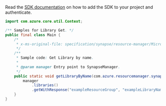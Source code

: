 Read the [SDK documentation](https://github.com/Azure/azure-sdk-for-java/blob/azure-resourcemanager-synapse_1.0.0-beta.3/sdk/synapse/azure-resourcemanager-synapse/README.md) on how to add the SDK to your project and authenticate.

```java
import com.azure.core.util.Context;

/** Samples for Library Get. */
public final class Main {
    /*
     * x-ms-original-file: specification/synapse/resource-manager/Microsoft.Synapse/preview/2021-06-01-preview/examples/Library_Get.json
     */
    /**
     * Sample code: Get Library by name.
     *
     * @param manager Entry point to SynapseManager.
     */
    public static void getLibraryByName(com.azure.resourcemanager.synapse.SynapseManager manager) {
        manager
            .libraries()
            .getWithResponse("exampleResourceGroup", "exampleLibraryName.jar", "exampleWorkspace", Context.NONE);
    }
}
```
